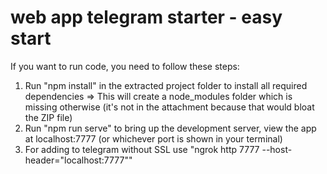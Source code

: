 # web app telegram starter - easy start
If you want to run code, you need to follow these steps:
1. Run "npm install" in the extracted project folder to install all required dependencies => This will create a node_modules folder which is missing otherwise (it's not in the attachment because that would bloat the ZIP file)
2. Run "npm run serve" to bring up the development server, view the app at localhost:7777 (or whichever port is shown in your terminal)
3. For adding to telegram without SSL use "ngrok http 7777 --host-header="localhost:7777""
